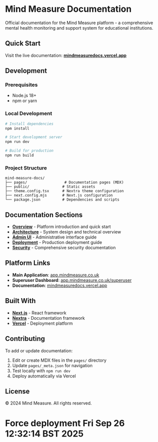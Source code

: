 # Mind Measure Documentation

Official documentation for the Mind Measure platform - a comprehensive mental health monitoring and support system for educational institutions.

## Quick Start

Visit the live documentation: **[mindmeasuredocs.vercel.app](https://mindmeasuredocs.vercel.app)**

## Development

### Prerequisites
- Node.js 18+
- npm or yarn

### Local Development
```bash
# Install dependencies
npm install

# Start development server
npm run dev

# Build for production
npm run build
```

### Project Structure
```
mind-measure-docs/
├── pages/                 # Documentation pages (MDX)
├── public/               # Static assets
├── theme.config.tsx      # Nextra theme configuration
├── next.config.mjs       # Next.js configuration
└── package.json          # Dependencies and scripts
```

## Documentation Sections

- **[Overview](/)** - Platform introduction and quick start
- **[Architecture](/architecture)** - System design and technical overview
- **[Admin UI](/admin-ui)** - Administrative interface guide
- **[Deployment](/deployment)** - Production deployment guide
- **[Security](/medical-grade-security)** - Comprehensive security documentation

## Platform Links

- **Main Application**: [app.mindmeasure.co.uk](https://app.mindmeasure.co.uk)
- **Superuser Dashboard**: [app.mindmeasure.co.uk/superuser](https://app.mindmeasure.co.uk/superuser)
- **Documentation**: [mindmeasuredocs.vercel.app](https://mindmeasuredocs.vercel.app)

## Built With

- **[Next.js](https://nextjs.org/)** - React framework
- **[Nextra](https://nextra.site/)** - Documentation framework
- **[Vercel](https://vercel.com/)** - Deployment platform

## Contributing

To add or update documentation:

1. Edit or create MDX files in the `pages/` directory
2. Update `pages/_meta.json` for navigation
3. Test locally with `npm run dev`
4. Deploy automatically via Vercel

## License

© 2024 Mind Measure. All rights reserved.
# Force deployment Fri Sep 26 12:32:14 BST 2025
